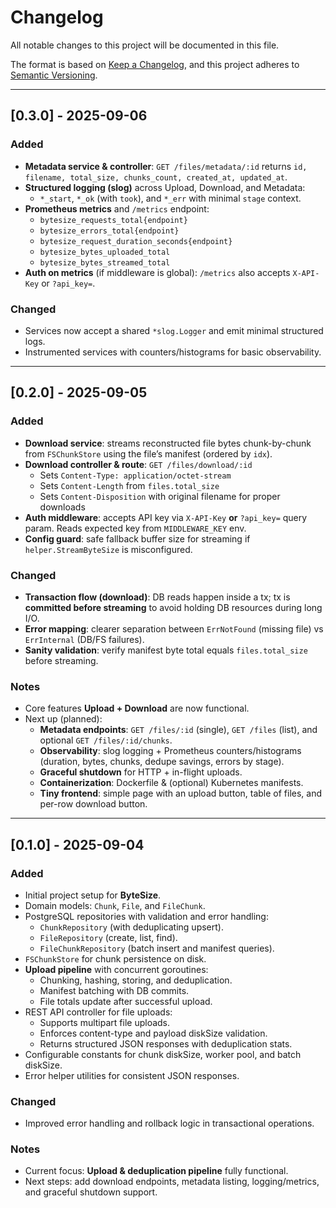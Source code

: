 # Changelog

All notable changes to this project will be documented in this file.

The format is based on [Keep a Changelog](https://keepachangelog.com/en/1.1.0/),
and this project adheres to [Semantic Versioning](https://semver.org/).

---

## [0.3.0] - 2025-09-06
### Added
- **Metadata service & controller**: `GET /files/metadata/:id` returns `id, filename, total_size, chunks_count, created_at, updated_at`.
- **Structured logging (slog)** across Upload, Download, and Metadata:
  - `*_start`, `*_ok` (with `took`), and `*_err` with minimal `stage` context.
- **Prometheus metrics** and `/metrics` endpoint:
  - `bytesize_requests_total{endpoint}`
  - `bytesize_errors_total{endpoint}`
  - `bytesize_request_duration_seconds{endpoint}`
  - `bytesize_bytes_uploaded_total`
  - `bytesize_bytes_streamed_total`
- **Auth on metrics** (if middleware is global): `/metrics` also accepts `X-API-Key` or `?api_key=`.

### Changed
- Services now accept a shared `*slog.Logger` and emit minimal structured logs.
- Instrumented services with counters/histograms for basic observability.

---

## [0.2.0] - 2025-09-05
### Added
- **Download service**: streams reconstructed file bytes chunk-by-chunk from `FSChunkStore` using the file’s manifest (ordered by `idx`).
- **Download controller & route**: `GET /files/download/:id`
  - Sets `Content-Type: application/octet-stream`
  - Sets `Content-Length` from `files.total_size`
  - Sets `Content-Disposition` with original filename for proper downloads
- **Auth middleware**: accepts API key via `X-API-Key` **or** `?api_key=` query param. Reads expected key from `MIDDLEWARE_KEY` env.
- **Config guard**: safe fallback buffer size for streaming if `helper.StreamByteSize` is misconfigured.

### Changed
- **Transaction flow (download)**: DB reads happen inside a tx; tx is **committed before streaming** to avoid holding DB resources during long I/O.
- **Error mapping**: clearer separation between `ErrNotFound` (missing file) vs `ErrInternal` (DB/FS failures).
- **Sanity validation**: verify manifest byte total equals `files.total_size` before streaming.

### Notes
- Core features **Upload + Download** are now functional.
- Next up (planned):
  - **Metadata endpoints**: `GET /files/:id` (single), `GET /files` (list), and optional `GET /files/:id/chunks`.
  - **Observability**: slog logging + Prometheus counters/histograms (duration, bytes, chunks, dedupe savings, errors by stage).
  - **Graceful shutdown** for HTTP + in-flight uploads.
  - **Containerization**: Dockerfile & (optional) Kubernetes manifests.
  - **Tiny frontend**: simple page with an upload button, table of files, and per-row download button.

---

## [0.1.0] - 2025-09-04
### Added
- Initial project setup for **ByteSize**.
- Domain models: `Chunk`, `File`, and `FileChunk`.
- PostgreSQL repositories with validation and error handling:
  - `ChunkRepository` (with deduplicating upsert).
  - `FileRepository` (create, list, find).
  - `FileChunkRepository` (batch insert and manifest queries).
- `FSChunkStore` for chunk persistence on disk.
- **Upload pipeline** with concurrent goroutines:
  - Chunking, hashing, storing, and deduplication.
  - Manifest batching with DB commits.
  - File totals update after successful upload.
- REST API controller for file uploads:
  - Supports multipart file uploads.
  - Enforces content-type and payload diskSize validation.
  - Returns structured JSON responses with deduplication stats.
- Configurable constants for chunk diskSize, worker pool, and batch diskSize.
- Error helper utilities for consistent JSON responses.

### Changed
- Improved error handling and rollback logic in transactional operations.

### Notes
- Current focus: **Upload & deduplication pipeline** fully functional.
- Next steps: add download endpoints, metadata listing, logging/metrics, and graceful shutdown support.
